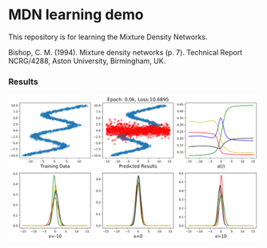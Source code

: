 # MDN learning demo
This repository is for learning the Mixture Density Networks.


Bishop, C. M. (1994). Mixture density networks (p. 7). Technical Report NCRG/4288, Aston University, Birmingham, UK.


### Results
<div align=center><img width="600" src="https://github.com/LeonLIU08/MDN4pytorch/blob/master/results/trainingProcess.gif"/></div>

